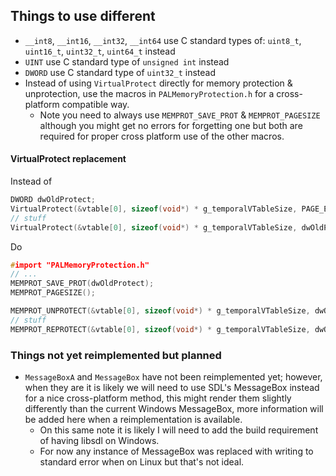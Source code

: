  
## Things to use different
 
 - `__int8`, `__int16`, `__int32`, `__int64` use C standard types of: `uint8_t`, `uint16_t`, `uint32_t`, `uint64_t` instead
 - `UINT` use C standard type of `unsigned int` instead
 - `DWORD` use C standard type of `uint32_t` instead
 - Instead of using `VirtualProtect` directly for memory protection & unprotection, use the macros in `PALMemoryProtection.h` for a cross-platform compatible way.
   - Note you need to always use `MEMPROT_SAVE_PROT` & `MEMPROT_PAGESIZE` although you might get no errors for forgetting one but both are required for proper cross platform use of the other macros.
   
#### VirtualProtect replacement
Instead of
```c
DWORD dwOldProtect;
VirtualProtect(&vtable[0], sizeof(void*) * g_temporalVTableSize, PAGE_EXECUTE_READWRITE, &dwOldProtect);
// stuff
VirtualProtect(&vtable[0], sizeof(void*) * g_temporalVTableSize, dwOldProtect, &dwOldProtect);
```
Do
```c
#import "PALMemoryProtection.h"
// ...
MEMPROT_SAVE_PROT(dwOldProtect);
MEMPROT_PAGESIZE();

MEMPROT_UNPROTECT(&vtable[0], sizeof(void*) * g_temporalVTableSize, dwOldProtect);
// stuff
MEMPROT_REPROTECT(&vtable[0], sizeof(void*) * g_temporalVTableSize, dwOldProtect);
```
   
### Things not yet reimplemented but planned

 - `MessageBoxA` and `MessageBox` have not been reimplemented yet; however, when they are it is likely we will need to use SDL's MessageBox instead for a nice cross-platform method, this might render them slightly differently than the current Windows MessageBox, more information will be added here when a reimplementation is available.
   - On this same note it is likely I will need to add the build requirement of having libsdl on Windows.
   - For now any instance of MessageBox was replaced with writing to standard error when on Linux but that's not ideal.
